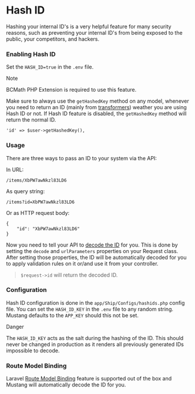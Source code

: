 # Hash ID

Hashing your internal ID's is a very helpful feature for many security reasons, such as preventing your internal ID's from being exposed to the public, your competitors, and hackers.

### Enabling Hash ID[​](https://apiato.io/docs/security/hash-id#enabling-hash-id) <a href="#enabling-hash-id" id="enabling-hash-id"></a>

Set the `HASH_ID=true` in the `.env` file.

Note

BCMath PHP Extension is required to use this feature.

Make sure to always use the `getHashedKey` method on any model, whenever you need to return an ID (mainly from [transformers](https://apiato.io/docs/components/main-components/transformers)) weather you are using Hash ID or not. If Hash ID feature is disabled, the `getHashedKey` method will return the normal ID.

```
'id' => $user->getHashedKey(),
```

### Usage[​](https://apiato.io/docs/security/hash-id#usage) <a href="#usage" id="usage"></a>

There are three ways to pass an ID to your system via the API:

In URL:

```
/items/XbPW7awNkzl83LD6
```

As query string:

```
/items?id=XbPW7awNkzl83LD6
```

Or as HTTP request body:

```
{
    "id": "XbPW7awNkzl83LD6"
}
```

Now you need to tell your API to [decode the ID](https://apiato.io/docs/components/main-components/requests#request-properties) for you. This is done by setting the `decode` and `urlParameters` properties on your Request class. After setting those properties, the ID will be automatically decoded for you to apply validation rules on it or/and use it from your controller.

> `$request->id` will return the decoded ID.

### Configuration[​](https://apiato.io/docs/security/hash-id#configuration) <a href="#configuration" id="configuration"></a>

Hash ID configuration is done in the `app/Ship/Configs/hashids.php` config file. You can set the `HASH_ID_KEY` in the `.env` file to any random string. Mustang defaults to the `APP_KEY` should this not be set.

Danger

The `HASH_ID_KEY` acts as the salt during the hashing of the ID. This should never be changed in production as it renders all previously generated IDs impossible to decode.

### Route Model Binding[​](https://apiato.io/docs/security/hash-id#route-model-binding) <a href="#route-model-binding" id="route-model-binding"></a>

Laravel [Route Model Binding](https://laravel.com/docs/routing#route-model-binding) feature is supported out of the box and Mustang will automatically decode the ID for you.
